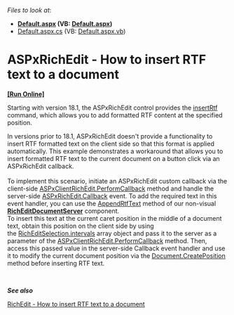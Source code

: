 <!-- default file list -->
*Files to look at*:

* **[Default.aspx](./CS/Default.aspx) (VB: [Default.aspx](./VB/Default.aspx))**
* [Default.aspx.cs](./CS/Default.aspx.cs) (VB: [Default.aspx.vb](./VB/Default.aspx.vb))
<!-- default file list end -->
# ASPxRichEdit - How to insert RTF text to a document
<!-- run online -->
**[[Run Online]](https://codecentral.devexpress.com/t532651/)**
<!-- run online end -->

<p>Starting with version 18.1, the ASPxRichEdit control provides the <a href="https://docs.devexpress.com/AspNet/DevExpress.Web.ASPxRichEdit.Scripts.RichEditCommands.insertRtf">insertRtf</a> command, which allows you to add formatted RTF content at the specified position.
</p>
<p>In versions prior to 18.1, ASPxRichEdit doesn't provide a functionality to insert RTF formatted text on the client side so that this format is applied automatically. This example demonstrates a workaround that allows you to insert formatted RTF text to the current document on a button click via an ASPxRichEdit callback.<br><br>To implement this scenario, initiate an ASPxRichEdit custom callback via the client-side <a href="https://documentation.devexpress.com/#AspNet/DevExpressWebASPxRichEditScriptsASPxClientRichEdit_PerformCallbacktopic">ASPxClientRichEdit.PerformCallback</a> method and handle the server-side <a href="https://documentation.devexpress.com/#AspNet/DevExpressWebASPxRichEditASPxRichEdit_Callbacktopic">ASPxRichEdit.Callback</a> event. To add the required text in this event handler, you can use the <a href="https://documentation.devexpress.com/#CoreLibraries/DevExpressXtraRichEditAPINativeSubDocument_AppendRtfTexttopic%28aumT6w%29">AppendRtfText</a> method of our non-visual <a href="https://documentation.devexpress.com/#CoreLibraries/clsDevExpressXtraRichEditRichEditDocumentServertopic"><strong>RichEditDocumentServer</strong></a> component.<br>To insert this text at the current caret position in the middle of a document text, obtain this position on the client side by using the <a href="https://documentation.devexpress.com/#AspNet/DevExpressWebASPxRichEditScriptsRichEditSelection_intervalstopic">RichEditSelection.intervals</a> array object and pass it to the server as a parameter of the <a href="https://documentation.devexpress.com/#AspNet/DevExpressWebASPxRichEditScriptsASPxClientRichEdit_PerformCallbacktopic">ASPxClientRichEdit.PerformCallback</a> method. Then, access this passed value in the server-side Callback event handler and use it to modify the current document position via the <a href="https://documentation.devexpress.com/CoreLibraries/DevExpress.XtraRichEdit.API.Native.SubDocument.CreatePosition.method">Document.CreatePosition</a> method before inserting RTF text.</p>
<br/>

***See also***

[RichEdit - How to insert RTF text to a document](https://devexpress.com/support/center/Question/Details/T811748)
